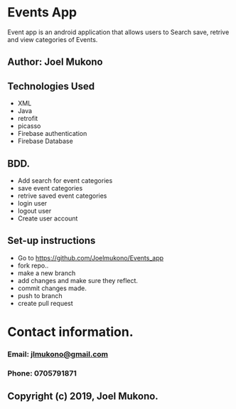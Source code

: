 # Events App
Event app is an android application that allows users to Search save, retrive and view categories of Events.
## Author: Joel Mukono

## Technologies Used
- XML
- Java
- retrofit
- picasso
- Firebase authentication
- Firebase Database


## BDD.
- Add search for event categories
- save event categories
- retrive saved event categories
- login user
- logout user
- Create user account

## Set-up instructions
- Go to https://github.com/Joelmukono/Events_app
- fork repo..
- make a new branch
- add changes and make sure they reflect.
- commit changes made.
- push to branch
- create pull request


# Contact information.
### Email:  jlmukono@gmail.com
### Phone:  0705791871

## Copyright (c) 2019, Joel Mukono.
